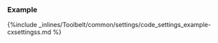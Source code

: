 <!-- post: -->


### Example



{%include _inlines/Toolbelt/common/settings/code_settings_example-cxsettingss.md %}



